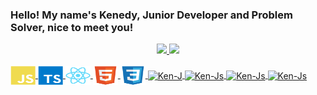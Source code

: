 ### Hello! My name's Kenedy, Junior Developer and Problem Solver, nice to meet you!
<div align="center">
  <a href="https://github.com/KenedyLima">
  <img height="180em" src="https://github-readme-stats.vercel.app/api?username=KenedyLima&show_icons=true&theme=dracula&include_all_commits=true&count_private=true"/>
  <img height="180em" src="https://github-readme-stats.vercel.app/api/top-langs/?username=KenedyLima&layout=compact&langs_count=7&theme=dracula"/>
</div>
<div style="display: inline_block"><br>
  <img align="center" alt="Ken-Js" height="30" width="40" src="https://raw.githubusercontent.com/devicons/devicon/master/icons/javascript/javascript-plain.svg">
  
  <img align="center" alt="Ken-Ts" height="30" width="40" src="https://raw.githubusercontent.com/devicons/devicon/master/icons/typescript/typescript-plain.svg">
  <img align="center" alt="Ken-React" height="30" width="40" src="https://raw.githubusercontent.com/devicons/devicon/master/icons/react/react-original.svg">
  <img align="center" alt="Ken-HTML" height="30" width="40" src="https://raw.githubusercontent.com/devicons/devicon/master/icons/html5/html5-original.svg">
  <img align="center" alt="Ken-CSS" height="30" width="40" src="https://raw.githubusercontent.com/devicons/devicon/master/icons/css3/css3-original.svg">
  <img align="center" alt="Ken-J" height="30" width="40" src="https://cdn.jsdelivr.net/gh/devicons/devicon/icons/java/java-original.svg">
  <img align="center" alt="Ken-Js" height="30" width="40" src="https://cdn.jsdelivr.net/gh/devicons/devicon/icons/spring/spring-original.svg">   
  <img align="center" alt="Ken-Js" height="30" width="40" src="https://cdn.jsdelivr.net/gh/devicons/devicon/icons/mysql/mysql-original.svg">
  <img align="center" alt="Ken-Js" height="30" width="40" src="https://cdn.jsdelivr.net/gh/devicons/devicon/icons/firebase/firebase-plain.svg">
</div>
  
  ##
 
